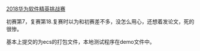 [2018华为软件精英挑战赛](http://codecraft.devcloud.huaweicloud.com/home/detail)


初赛第7，复赛第18.复赛时以为和初赛差不多，没怎么用心，还想着发论文，死的很惨。


基本上提交的为ecs的打包文件，本地测试程序在demo文件中。

